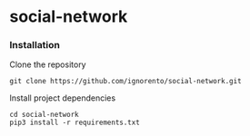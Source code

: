 # social-network

### Installation

Clone the repository
```
git clone https://github.com/ignorento/social-network.git
```

Install project dependencies
```commandline
cd social-network
pip3 install -r requirements.txt
```